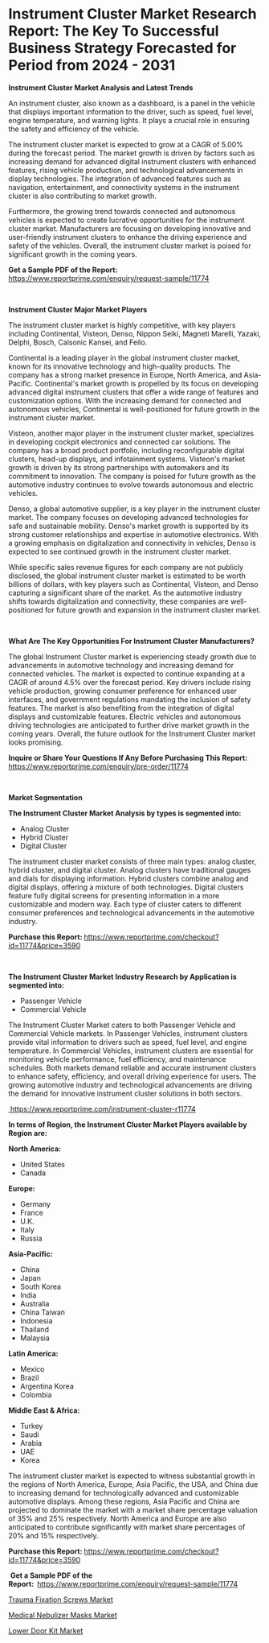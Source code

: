 <p><h1>Instrument Cluster Market Research Report: The Key To Successful Business Strategy Forecasted for Period from 2024 - 2031</h1></p><p><strong>Instrument Cluster Market Analysis and Latest Trends</strong></p>
<p><p>An instrument cluster, also known as a dashboard, is a panel in the vehicle that displays important information to the driver, such as speed, fuel level, engine temperature, and warning lights. It plays a crucial role in ensuring the safety and efficiency of the vehicle.</p><p>The instrument cluster market is expected to grow at a CAGR of 5.00% during the forecast period. The market growth is driven by factors such as increasing demand for advanced digital instrument clusters with enhanced features, rising vehicle production, and technological advancements in display technologies. The integration of advanced features such as navigation, entertainment, and connectivity systems in the instrument cluster is also contributing to market growth.</p><p>Furthermore, the growing trend towards connected and autonomous vehicles is expected to create lucrative opportunities for the instrument cluster market. Manufacturers are focusing on developing innovative and user-friendly instrument clusters to enhance the driving experience and safety of the vehicles. Overall, the instrument cluster market is poised for significant growth in the coming years.</p></p>
<p><strong>Get a Sample PDF of the Report:&nbsp;</strong> <a href="https://www.reportprime.com/enquiry/request-sample/11774">https://www.reportprime.com/enquiry/request-sample/11774</a></p>
<p>&nbsp;</p>
<p><strong>Instrument Cluster Major Market Players</strong></p>
<p><p>The instrument cluster market is highly competitive, with key players including Continental, Visteon, Denso, Nippon Seiki, Magneti Marelli, Yazaki, Delphi, Bosch, Calsonic Kansei, and Feilo.</p><p>Continental is a leading player in the global instrument cluster market, known for its innovative technology and high-quality products. The company has a strong market presence in Europe, North America, and Asia-Pacific. Continental's market growth is propelled by its focus on developing advanced digital instrument clusters that offer a wide range of features and customization options. With the increasing demand for connected and autonomous vehicles, Continental is well-positioned for future growth in the instrument cluster market.</p><p>Visteon, another major player in the instrument cluster market, specializes in developing cockpit electronics and connected car solutions. The company has a broad product portfolio, including reconfigurable digital clusters, head-up displays, and infotainment systems. Visteon's market growth is driven by its strong partnerships with automakers and its commitment to innovation. The company is poised for future growth as the automotive industry continues to evolve towards autonomous and electric vehicles.</p><p>Denso, a global automotive supplier, is a key player in the instrument cluster market. The company focuses on developing advanced technologies for safe and sustainable mobility. Denso's market growth is supported by its strong customer relationships and expertise in automotive electronics. With a growing emphasis on digitalization and connectivity in vehicles, Denso is expected to see continued growth in the instrument cluster market.</p><p>While specific sales revenue figures for each company are not publicly disclosed, the global instrument cluster market is estimated to be worth billions of dollars, with key players such as Continental, Visteon, and Denso capturing a significant share of the market. As the automotive industry shifts towards digitalization and connectivity, these companies are well-positioned for future growth and expansion in the instrument cluster market.</p></p>
<p>&nbsp;</p>
<p><strong>What Are The Key Opportunities For Instrument Cluster Manufacturers?</strong></p>
<p><p>The global Instrument Cluster market is experiencing steady growth due to advancements in automotive technology and increasing demand for connected vehicles. The market is expected to continue expanding at a CAGR of around 4.5% over the forecast period. Key drivers include rising vehicle production, growing consumer preference for enhanced user interfaces, and government regulations mandating the inclusion of safety features. The market is also benefiting from the integration of digital displays and customizable features. Electric vehicles and autonomous driving technologies are anticipated to further drive market growth in the coming years. Overall, the future outlook for the Instrument Cluster market looks promising.</p></p>
<p><strong>Inquire or Share Your Questions If Any Before Purchasing This Report:</strong> <a href="https://www.reportprime.com/enquiry/pre-order/11774">https://www.reportprime.com/enquiry/pre-order/11774</a></p>
<p>&nbsp;</p>
<p><strong>Market Segmentation</strong></p>
<p><strong>The Instrument Cluster Market Analysis by types is segmented into:</strong></p>
<p><ul><li>Analog Cluster</li><li>Hybrid Cluster</li><li>Digital Cluster</li></ul></p>
<p><p>The instrument cluster market consists of three main types: analog cluster, hybrid cluster, and digital cluster. Analog clusters have traditional gauges and dials for displaying information. Hybrid clusters combine analog and digital displays, offering a mixture of both technologies. Digital clusters feature fully digital screens for presenting information in a more customizable and modern way. Each type of cluster caters to different consumer preferences and technological advancements in the automotive industry.</p></p>
<p><strong>Purchase this Report:&nbsp;</strong><a href="https://www.reportprime.com/checkout?id=11774&price=3590">https://www.reportprime.com/checkout?id=11774&price=3590</a></p>
<p>&nbsp;</p>
<p><strong>The Instrument Cluster Market Industry Research by Application is segmented into:</strong></p>
<p><ul><li>Passenger Vehicle</li><li>Commercial Vehicle</li></ul></p>
<p><p>The Instrument Cluster Market caters to both Passenger Vehicle and Commercial Vehicle markets. In Passenger Vehicles, instrument clusters provide vital information to drivers such as speed, fuel level, and engine temperature. In Commercial Vehicles, instrument clusters are essential for monitoring vehicle performance, fuel efficiency, and maintenance schedules. Both markets demand reliable and accurate instrument clusters to enhance safety, efficiency, and overall driving experience for users. The growing automotive industry and technological advancements are driving the demand for innovative instrument cluster solutions in both sectors.</p></p>
<p><a href="https://www.reportprime.com/instrument-cluster-r11774">&nbsp;https://www.reportprime.com/instrument-cluster-r11774</a></p>
<p><strong>In terms of Region, the Instrument Cluster Market Players available by Region are:</strong></p>
<p>
    <p> <strong> North America: </strong>
        <ul>
            <li>United States</li>
            <li>Canada</li>
        </ul>
        </p> 
    <p> <strong> Europe: </strong>
        <ul>
            <li>Germany</li>
            <li>France</li>
            <li>U.K.</li>
            <li>Italy</li>
            <li>Russia</li>
        </ul>
        </p> 
    <p> <strong> Asia-Pacific: </strong>
        <ul>
            <li>China</li>
            <li>Japan</li>
            <li>South Korea</li>
            <li>India</li>
            <li>Australia</li>
            <li>China Taiwan</li>
            <li>Indonesia</li>
            <li>Thailand</li>
            <li>Malaysia</li>
        </ul>
        </p> 
    <p> <strong> Latin America: </strong>
        <ul>
            <li>Mexico</li>
            <li>Brazil</li>
            <li>Argentina Korea</li>
            <li>Colombia</li>
        </ul>
        </p> 
    <p> <strong> Middle East & Africa: </strong>
        <ul>
            <li>Turkey</li>
            <li>Saudi</li>
            <li>Arabia</li>
            <li>UAE</li>
            <li>Korea</li>
        </ul>
    </p>
    </p>
<p><p>The instrument cluster market is expected to witness substantial growth in the regions of North America, Europe, Asia Pacific, the USA, and China due to increasing demand for technologically advanced and customizable automotive displays. Among these regions, Asia Pacific and China are projected to dominate the market with a market share percentage valuation of 35% and 25% respectively. North America and Europe are also anticipated to contribute significantly with market share percentages of 20% and 15% respectively.</p></p>
<p><strong>Purchase this Report: </strong><a href="https://www.reportprime.com/checkout?id=11774&price=3590">https://www.reportprime.com/checkout?id=11774&price=3590</a></p>
<p>&nbsp;<strong>Get a Sample PDF of the Report:&nbsp;&nbsp;</strong><a href="https://www.reportprime.com/enquiry/request-sample/11774">https://www.reportprime.com/enquiry/request-sample/11774</a></p>
<p><strong></strong></p>
<p><p><a href="https://www.linkedin.com/pulse/trauma-fixation-screws-market-size-share-amp-trends-analysis-report-qzzgc?trackingId=7wntUxaBdE5jeUEgxLwDgA%3D%3D">Trauma Fixation Screws Market</a></p><p><a href="https://www.linkedin.com/pulse/medical-nebulizer-masks-market-provides-comprehensive-analysis-dzomc?trackingId=GbNRYErClVOTdim1DPEiQg%3D%3D">Medical Nebulizer Masks Market</a></p><p><a href="https://www.linkedin.com/pulse/lower-door-kit-market-size-growing-forecasted-period-from-2024-wbggc?trackingId=5FlRvDqwjR%2FgbQkv5bSw2g%3D%3D">Lower Door Kit Market</a></p></p>